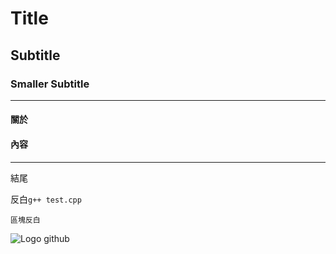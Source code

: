 # Title
## Subtitle
### Smaller Subtitle
---
#### 關於<br>
#### 內容
---
結尾

反白```g++ test.cpp```
```
區塊反白
```
![Logo](圖片位置)
github
